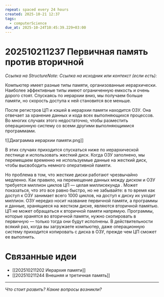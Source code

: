 ```yaml
---
repeat: spaced every 24 hours
created: 2025-10-21 12:37
tags:
  - computerScience
due_at: 2025-10-24T10:45:39.229+03:00
---
```

# 202510211237 Первичная память против вторичной

*Ссылка на StructureNote:*
*Ссылка на исходник или контекст (если есть):*

Компьютер имеет разные типы памяти, организованные иерархически. Наиболее эффективные типы имеют ограниченную емкость и очень дорого стоят. Спускаясь по иерархии вниз, мы получаем больше памяти, но скорость доступа к ней становится все меньше.

После регистров ЦП и кэшей в иерархии памяти находится ОЗУ. Она отвечает за хранение данных и кода всех выполняющихся процессов. Во многих случаях этого недостаточно, чтобы разместить операционную систему со всеми другими выполняющимися программами.

![[Диаграмма иерархии памяти.png]]

В этих случаях приходится спускаться ниже по иерархической лестнице и использовать жесткий диск. Когда ОЗУ заполнено, мы перемещаем временно не используемые данные на жесткий диск, чтобы высвободить немного оперативной памяти.

Но проблема в том, что жесткие диски работают чрезвычайно медленно. Как правило, на перемещение данных между диском и ОЗУ требуется миллион циклов ЦП — целая миллисекунда . Может показаться, что это все равно быстро, но не забывайте: в то время как доступ к ОЗУ занимает всего 1000 циклов, на доступ к диску их уходит миллион. ОЗУ нередко носит название первичной памяти, а программы и данные, хранящиеся на жестком диске, являются вторичной памятью. ЦП не может обращаться к вторичной памяти напрямую. Программы, которые хранятся во вторичной памяти, нужно скопировать в первичную — только тогда они будут исполнены. В действительности всякий раз, когда вы загружаете компьютер, даже операционную систему приходится копировать с диска в ОЗУ, прежде чем ЦП сможет ее выполнить.

# Связанные идеи

- [[202510211202 Иерархия памяти]]
- [[202510211244 Внешняя и третичная память]]

---

*Что стоит развить? Какие вопросы возникли?*
